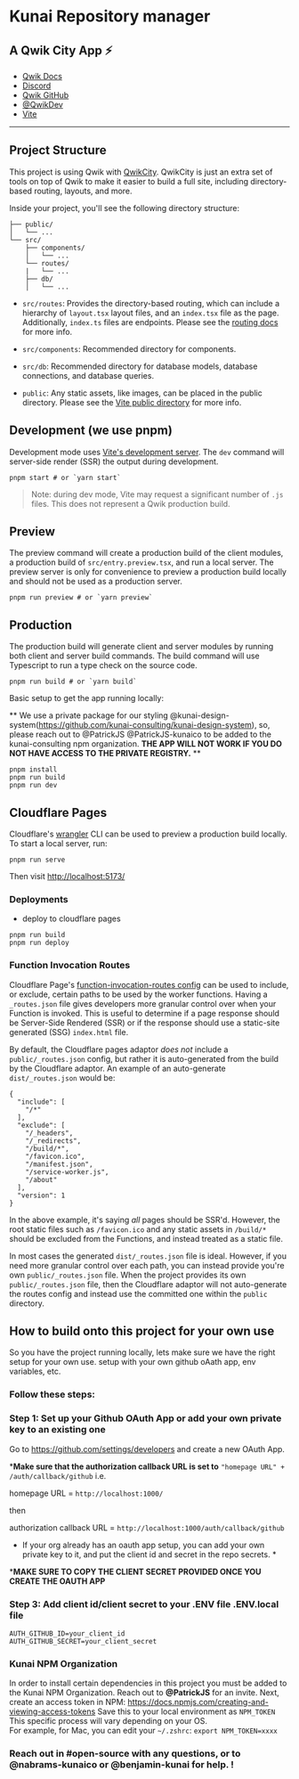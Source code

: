 # Kunai Repository manager
## A Qwik City App ⚡️


- [Qwik Docs](https://qwik.dev/)
- [Discord](https://qwik.dev/chat)
- [Qwik GitHub](https://github.com/QwikDev/qwik)
- [@QwikDev](https://twitter.com/QwikDev)
- [Vite](https://vitejs.dev/)

---

## Project Structure

This project is using Qwik with [QwikCity](https://qwik.dev/qwikcity/overview/). QwikCity is just an extra set of tools on top of Qwik to make it easier to build a full site, including directory-based routing, layouts, and more.

Inside your project, you'll see the following directory structure:

```
├── public/
│   └── ...
└── src/
    ├── components/
    │   └── ...
    └── routes/
    |   └── ...
    ├── db/
    │   └── ...
```

- `src/routes`: Provides the directory-based routing, which can include a hierarchy of `layout.tsx` layout files, and an `index.tsx` file as the page. Additionally, `index.ts` files are endpoints. Please see the [routing docs](https://qwik.dev/qwikcity/routing/overview/) for more info.

- `src/components`: Recommended directory for components.

- `src/db`: Recommended directory for database models, database connections, and database queries.

- `public`: Any static assets, like images, can be placed in the public directory. Please see the [Vite public directory](https://vitejs.dev/guide/assets.html#the-public-directory) for more info.

## Development (we use pnpm)

Development mode uses [Vite's development server](https://vitejs.dev/). The `dev` command will server-side render (SSR) the output during development.

```shell
pnpm start # or `yarn start`
```

> Note: during dev mode, Vite may request a significant number of `.js` files. This does not represent a Qwik production build.

## Preview

The preview command will create a production build of the client modules, a production build of `src/entry.preview.tsx`, and run a local server. The preview server is only for convenience to preview a production build locally and should not be used as a production server.

```shell
pnpm run preview # or `yarn preview`
```

## Production

The production build will generate client and server modules by running both client and server build commands. The build command will use Typescript to run a type check on the source code.

```shell
pnpm run build # or `yarn build`
```


Basic setup to get the app running locally:

** We use a private package for our styling @kunai-design-system(https://github.com/kunai-consulting/kunai-design-system), so, please reach out to @PatrickJS @PatrickJS-kunaico to be added to the kunai-consulting npm organization. **THE APP WILL NOT WORK IF YOU DO NOT HAVE ACCESS TO THE PRIVATE REGISTRY.** **

```
pnpm install
pnpm run build
pnpm run dev
```


## Cloudflare Pages

Cloudflare's [wrangler](https://github.com/cloudflare/wrangler) CLI can be used to preview a production build locally. To start a local server, run:

```
pnpm run serve
```

Then visit [http://localhost:5173/](http://localhost:5173/)

### Deployments

- deploy to cloudflare pages

```
pnpm run build
pnpm run deploy
```


### Function Invocation Routes

Cloudflare Page's [function-invocation-routes config](https://developers.cloudflare.com/pages/platform/functions/routing/#functions-invocation-routes) can be used to include, or exclude, certain paths to be used by the worker functions. Having a `_routes.json` file gives developers more granular control over when your Function is invoked.
This is useful to determine if a page response should be Server-Side Rendered (SSR) or if the response should use a static-site generated (SSG) `index.html` file.

By default, the Cloudflare pages adaptor _does not_ include a `public/_routes.json` config, but rather it is auto-generated from the build by the Cloudflare adaptor. An example of an auto-generate `dist/_routes.json` would be:

```
{
  "include": [
    "/*"
  ],
  "exclude": [
    "/_headers",
    "/_redirects",
    "/build/*",
    "/favicon.ico",
    "/manifest.json",
    "/service-worker.js",
    "/about"
  ],
  "version": 1
}
```

In the above example, it's saying _all_ pages should be SSR'd. However, the root static files such as `/favicon.ico` and any static assets in `/build/*` should be excluded from the Functions, and instead treated as a static file.

In most cases the generated `dist/_routes.json` file is ideal. However, if you need more granular control over each path, you can instead provide you're own `public/_routes.json` file. When the project provides its own `public/_routes.json` file, then the Cloudflare adaptor will not auto-generate the routes config and instead use the committed one within the `public` directory.


## How to build onto this project for your own use 

So you have the project running locally, 
lets make sure we have the right setup for your own use.
setup with your own github oAath app, env variables, etc.

### Follow these steps:

### Step 1: Set up your Github OAuth App or add your own private key to an existing one

Go to https://github.com/settings/developers and create a new OAuth App.

***Make sure that the authorization callback URL is set to** `"homepage URL" + /auth/callback/github` i.e. 

homepage URL = `http://localhost:1000/`

then

authorization callback URL = `http://localhost:1000/auth/callback/github`

* If your org already has an oauth app setup, you can add your own private key to it, and put the client id and secret in the repo secrets. *

***MAKE SURE TO COPY THE CLIENT SECRET PROVIDED ONCE YOU CREATE THE OAUTH APP**

### Step 3: Add client id/client secret to your .ENV file .ENV.local file

```
AUTH_GITHUB_ID=your_client_id
AUTH_GITHUB_SECRET=your_client_secret
```


### Kunai NPM Organization

In order to install certain dependencies in this project you must be added to the Kunai NPM Organization. Reach out to **@PatrickJS** for an invite.
Next, create an access token in NPM: https://docs.npmjs.com/creating-and-viewing-access-tokens
Save this to your local environment as `NPM_TOKEN` 
This specific process will vary depending on your OS.  
For example, for Mac, you can edit your `~/.zshrc`: `export NPM_TOKEN=xxxx`


### Reach out in #open-source with any questions, or to @nabrams-kunaico or @benjamin-kunai for help. ! 